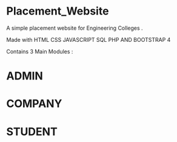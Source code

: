 # Placement_Website

A simple placement website for Engineering Colleges .

Made with HTML CSS JAVASCRIPT SQL PHP AND BOOTSTRAP 4

Contains 3 Main Modules :

# ADMIN

# COMPANY

# STUDENT

